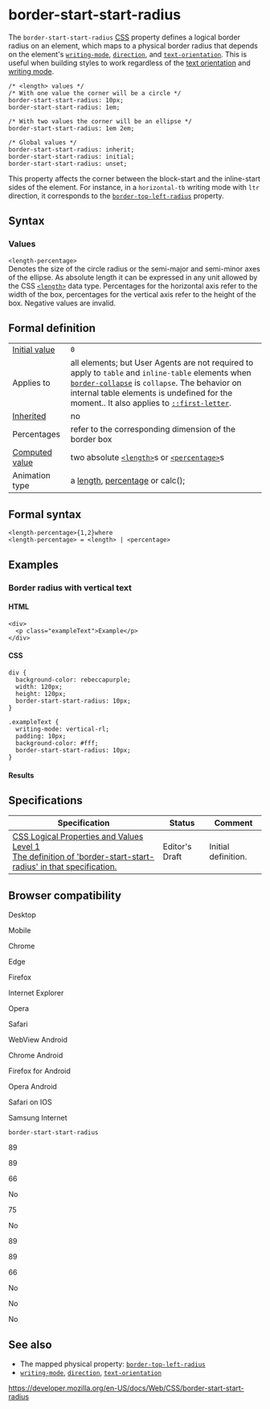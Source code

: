# border-start-start-radius

The `border-start-start-radius` [CSS](https://developer.mozilla.org/en-US/docs/Web/CSS) property defines a logical border radius on an element, which maps to a physical border radius that depends on the element's [`writing-mode`](writing-mode), [`direction`](direction), and [`text-orientation`](text-orientation). This is useful when building styles to work regardless of the [text orientation](text-orientation) and [writing mode](css_writing_modes).

    /* <length> values */
    /* With one value the corner will be a circle */
    border-start-start-radius: 10px;
    border-start-start-radius: 1em;

    /* With two values the corner will be an ellipse */
    border-start-start-radius: 1em 2em;

    /* Global values */
    border-start-start-radius: inherit;
    border-start-start-radius: initial;
    border-start-start-radius: unset;

This property affects the corner between the block-start and the inline-start sides of the element. For instance, in a `horizontal-tb` writing mode with `ltr` direction, it corresponds to the [`border-top-left-radius`](border-top-left-radius) property.

## Syntax

### Values

`<length-percentage>`  
Denotes the size of the circle radius or the semi-major and semi-minor axes of the ellipse. As absolute length it can be expressed in any unit allowed by the CSS [`<length>`](length) data type. Percentages for the horizontal axis refer to the width of the box, percentages for the vertical axis refer to the height of the box. Negative values are invalid.

## Formal definition

<table><tbody><tr class="odd"><td><a href="initial_value">Initial value</a></td><td><code>0</code></td></tr><tr class="even"><td>Applies to</td><td>all elements; but User Agents are not required to apply to <code>table</code> and <code>inline-table</code> elements when <a href="border-collapse"><code>border-collapse</code></a> is <code>collapse</code>. The behavior on internal table elements is undefined for the moment.. It also applies to <a href="::first-letter"><code>::first-letter</code></a>.</td></tr><tr class="odd"><td><a href="inheritance">Inherited</a></td><td>no</td></tr><tr class="even"><td>Percentages</td><td>refer to the corresponding dimension of the border box</td></tr><tr class="odd"><td><a href="computed_value">Computed value</a></td><td>two absolute <a href="length"><code>&lt;length&gt;</code></a>s or <a href="percentage"><code>&lt;percentage&gt;</code></a>s</td></tr><tr class="even"><td>Animation type</td><td>a <a href="length#interpolation">length</a>, <a href="percentage#interpolation">percentage</a> or calc();</td></tr></tbody></table>

## Formal syntax

    <length-percentage>{1,2}where
    <length-percentage> = <length> | <percentage>

## Examples

### Border radius with vertical text

#### HTML

    <div>
      <p class="exampleText">Example</p>
    </div>

#### CSS

    div {
      background-color: rebeccapurple;
      width: 120px;
      height: 120px;
      border-start-start-radius: 10px;
    }

    .exampleText {
      writing-mode: vertical-rl;
      padding: 10px;
      background-color: #fff;
      border-start-start-radius: 10px;
    }

#### Results

## Specifications

<table><thead><tr class="header"><th>Specification</th><th>Status</th><th>Comment</th></tr></thead><tbody><tr class="odd"><td><a href="https://drafts.csswg.org/css-logical/#propdef-border-start-start-radius">CSS Logical Properties and Values Level 1<br />
<span class="small">The definition of 'border-start-start-radius' in that specification.</span></a></td><td><span class="spec-ed">Editor's Draft</span></td><td>Initial definition.</td></tr></tbody></table>

## Browser compatibility

Desktop

Mobile

Chrome

Edge

Firefox

Internet Explorer

Opera

Safari

WebView Android

Chrome Android

Firefox for Android

Opera Android

Safari on IOS

Samsung Internet

`border-start-start-radius`

89

89

66

No

75

No

89

89

66

No

No

No

## See also

- The mapped physical property: [`border-top-left-radius`](border-top-left-radius)
- [`writing-mode`](writing-mode), [`direction`](direction), [`text-orientation`](text-orientation)

<a href="https://developer.mozilla.org/en-US/docs/Web/CSS/border-start-start-radius" class="_attribution-link">https://developer.mozilla.org/en-US/docs/Web/CSS/border-start-start-radius</a>
